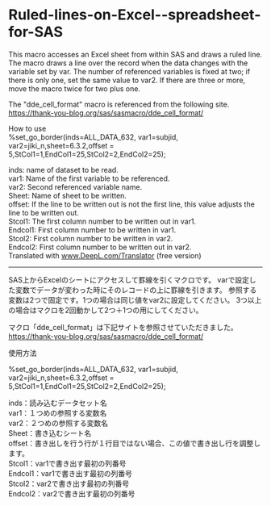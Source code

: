 # Ruled-lines-on-Excel--spreadsheet-for-SAS

This macro accesses an Excel sheet from within SAS and draws a ruled line.
The macro draws a line over the record when the data changes with the variable set by var.
The number of referenced variables is fixed at two; if there is only one, set the same value to var2.
If there are three or more, move the macro twice for two plus one.

The "dde_cell_format" macro is referenced from the following site.  
https://thank-you-blog.org/sas/sasmacro/dde_cell_format/

How to use  
%set_go_border(inds=ALL_DATA_632, var1=subjid, var2=jiki_n,sheet=6.3.2,offset = 5,StCol1=1,EndCol1=25,StCol2=2,EndCol2=25);

inds: name of dataset to be read.  
var1: Name of the first variable to be referenced.  
var2: Second referenced variable name.  
Sheet: Name of sheet to be written.  
offset: If the line to be written out is not the first line, this value adjusts the line to be written out.  
Stcol1: The first column number to be written out in var1.  
Endcol1: First column number to be written in var1.  
Stcol2: First column number to be written in var2.  
Endcol2: First column number to be written out in var2.  
Translated with www.DeepL.com/Translator (free version)

--------------------------------------------------------
SAS上からExcelのシートにアクセスして罫線を引くマクロです。
varで設定した変数でデータが変わった時にそのレコードの上に罫線を引きます。
参照する変数は2つで固定です。1つの場合は同じ値をvar2に設定してください。
3つ以上の場合はマクロを2回動かして2つ＋1つの用にしてください。

マクロ「dde_cell_format」は下記サイトを参照させていただきました。   
https://thank-you-blog.org/sas/sasmacro/dde_cell_format/

使用方法

%set_go_border(inds=ALL_DATA_632, var1=subjid, var2=jiki_n,sheet=6.3.2,offset = 5,StCol1=1,EndCol1=25,StCol2=2,EndCol2=25);

inds：読み込むデータセット名  
var1：１つめの参照する変数名  
var2：２つめの参照する変数名  
Sheet：書き込むシート名  
offset：書き出しを行う行が１行目ではない場合、この値で書き出し行を調整します。  
Stcol1：var1で書き出す最初の列番号  
Endcol1：var1で書き出す最初の列番号  
Stcol2：var2で書き出す最初の列番号    
Endcol2：var2で書き出す最初の列番号


